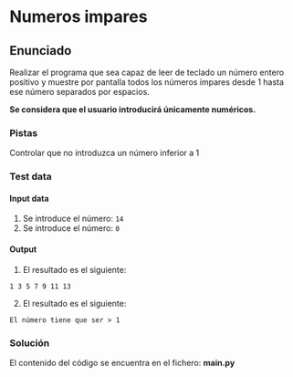 # Numeros impares
## Enunciado
Realizar el programa que sea capaz de leer de teclado un número entero positivo y muestre por pantalla todos los números impares desde 1 hasta ese número separados por espacios. 

**Se considera que el usuario introducirá únicamente numéricos.**

### Pistas
Controlar que no introduzca un número inferior a 1

### Test data
#### Input data
1. Se introduce el número: `14`
2. Se introduce el número: `0`


#### Output
1. El resultado es el siguiente:
```
1 3 5 7 9 11 13 
```

2. El resultado es el siguiente:
```
El número tiene que ser > 1 
```
### Solución
El contenido del código se encuentra en el fichero: **main.py**
